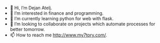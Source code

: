 - 👋 Hi, I’m Dejan Atelj.
- 👀 I’m interested in finance and programming.
- 🌱 I’m currently learning python for web with flask.
- 💞️ I’m looking to collaborate on projects which automate processes for better tomorrow.
- 📫 How to reach me http://www.my7tory.com/.

<!---
Beginner57/Beginner57 is a ✨ special ✨ repository because its `README.md` (this file) appears on your GitHub profile.
You can click the Preview link to take a look at your changes.
--->
